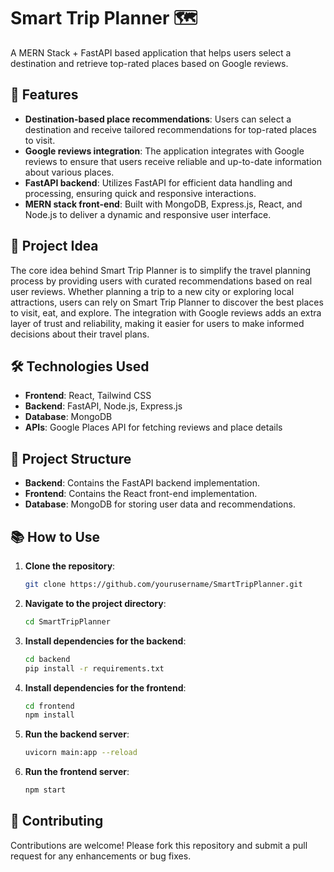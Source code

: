 # Smart Trip Planner 🗺️

A MERN Stack + FastAPI based application that helps users select a destination and retrieve top-rated places based on Google reviews.

## 🚀 Features

- **Destination-based place recommendations**: Users can select a destination and receive tailored recommendations for top-rated places to visit.
- **Google reviews integration**: The application integrates with Google reviews to ensure that users receive reliable and up-to-date information about various places.
- **FastAPI backend**: Utilizes FastAPI for efficient data handling and processing, ensuring quick and responsive interactions.
- **MERN stack front-end**: Built with MongoDB, Express.js, React, and Node.js to deliver a dynamic and responsive user interface.

## 🌟 Project Idea

The core idea behind Smart Trip Planner is to simplify the travel planning process by providing users with curated recommendations based on real user reviews. Whether planning a trip to a new city or exploring local attractions, users can rely on Smart Trip Planner to discover the best places to visit, eat, and explore. The integration with Google reviews adds an extra layer of trust and reliability, making it easier for users to make informed decisions about their travel plans.

## 🛠️ Technologies Used

- **Frontend**: React, Tailwind CSS
- **Backend**: FastAPI, Node.js, Express.js
- **Database**: MongoDB
- **APIs**: Google Places API for fetching reviews and place details

## 📂 Project Structure

- **Backend**: Contains the FastAPI backend implementation.
- **Frontend**: Contains the React front-end implementation.
- **Database**: MongoDB for storing user data and recommendations.

## 📚 How to Use

1. **Clone the repository**:
    ```bash
    git clone https://github.com/yourusername/SmartTripPlanner.git
    ```
2. **Navigate to the project directory**:
    ```bash
    cd SmartTripPlanner
    ```
3. **Install dependencies for the backend**:
    ```bash
    cd backend
    pip install -r requirements.txt
    ```
4. **Install dependencies for the frontend**:
    ```bash
    cd frontend
    npm install
    ```
5. **Run the backend server**:
    ```bash
    uvicorn main:app --reload
    ```
6. **Run the frontend server**:
    ```bash
    npm start
    ```

## 🤝 Contributing

Contributions are welcome! Please fork this repository and submit a pull request for any enhancements or bug fixes.
